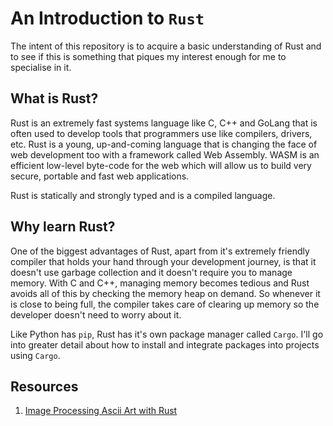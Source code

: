 # An Introduction to `Rust`

The intent of this repository is to acquire a basic understanding of Rust and to see if this is something that piques my interest enough for me to specialise in it.

## What is Rust?

Rust is an extremely fast systems language like C, C++ and GoLang that is often used to develop tools that programmers use like compilers, drivers, etc. Rust is a young, up-and-coming language that is changing the face of web development too with a framework called Web Assembly. WASM is an efficient low-level byte-code for the web which will allow us to build very secure, portable and fast web applications.

Rust is statically and strongly typed and is a compiled language.

## Why learn Rust?

One of the biggest advantages of Rust, apart from it's extremely friendly compiler that holds your hand through your development journey, is that it doesn't use garbage collection and it doesn't require you to manage memory. With C and C++, managing memory becomes tedious and Rust avoids all of this by checking the memory heap on demand. So whenever it is close to being full, the compiler takes care of clearing up memory so the developer doesn't need to worry about it.

Like Python has `pip`, Rust has it's own package manager called `Cargo`. I'll go into greater detail about how to install and integrate packages into projects using `Cargo`.

## Resources
1. [Image Processing Ascii Art with Rust](https://www.youtube.com/watch?v=uSYd8HjY6GE)